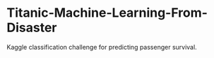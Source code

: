 # Titanic-Machine-Learning-From-Disaster
Kaggle classification challenge for predicting passenger survival.
